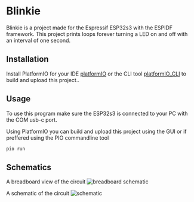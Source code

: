# Blinkie

Blinkie is a project made for the Espressif ESP32s3 with the ESPIDF framework. This project prints loops forever turning a LED on and off with an interval of one second.


## Installation

Install PlatformIO for your IDE [platformIO](https://platformio.org/) or the CLI tool [platformIO_CLI](https://docs.platformio.org/en/stable/core/index.html) to build and upload this project..

## Usage

To use this program make sure the ESP32s3 is connected to your PC with the COM usb-c port.

Using PlatformIO you can build and upload this project using the GUI or if preffered using the PIO commandline tool

```bash
pio run
```

## Schematics

A breadboard view of the circuit
![breadboard schematic](/pong/images/breadboard.png "Bread Board")

A schematic of the circuit
![schematic](/schematics/schematic.png "Schematic")
